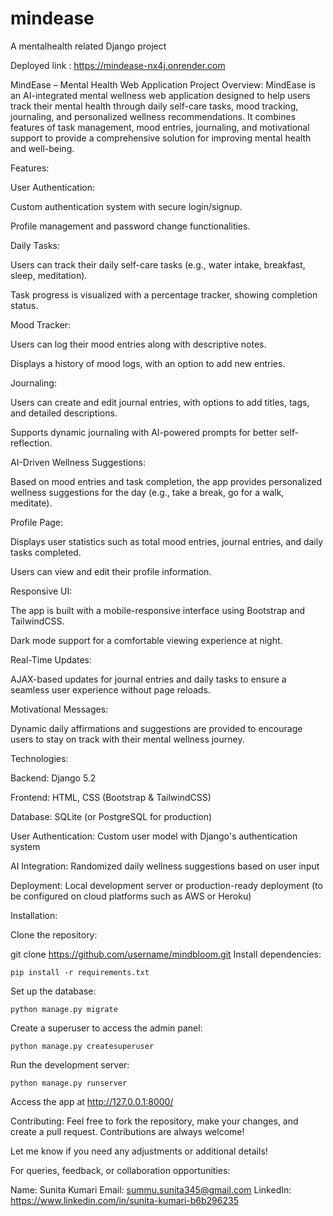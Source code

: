 # mindease
A mentalhealth related Django project

Deployed link : https://mindease-nx4j.onrender.com

MindEase – Mental Health Web Application
Project Overview:
MindEase is an AI-integrated mental wellness web application designed to help users track their mental health through daily self-care tasks, mood tracking, journaling, and personalized wellness recommendations. It combines features of task management, mood entries, journaling, and motivational support to provide a comprehensive solution for improving mental health and well-being.

Features:

User Authentication:

Custom authentication system with secure login/signup.

Profile management and password change functionalities.

Daily Tasks:

Users can track their daily self-care tasks (e.g., water intake, breakfast, sleep, meditation).

Task progress is visualized with a percentage tracker, showing completion status.

Mood Tracker:

Users can log their mood entries along with descriptive notes.

Displays a history of mood logs, with an option to add new entries.

Journaling:

Users can create and edit journal entries, with options to add titles, tags, and detailed descriptions.

Supports dynamic journaling with AI-powered prompts for better self-reflection.

AI-Driven Wellness Suggestions:

Based on mood entries and task completion, the app provides personalized wellness suggestions for the day (e.g., take a break, go for a walk, meditate).

Profile Page:

Displays user statistics such as total mood entries, journal entries, and daily tasks completed.

Users can view and edit their profile information.

Responsive UI:

The app is built with a mobile-responsive interface using Bootstrap and TailwindCSS.

Dark mode support for a comfortable viewing experience at night.

Real-Time Updates:

AJAX-based updates for journal entries and daily tasks to ensure a seamless user experience without page reloads.

Motivational Messages:

Dynamic daily affirmations and suggestions are provided to encourage users to stay on track with their mental wellness journey.

Technologies:

Backend: Django 5.2

Frontend: HTML, CSS (Bootstrap & TailwindCSS)

Database: SQLite (or PostgreSQL for production)

User Authentication: Custom user model with Django's authentication system

AI Integration: Randomized daily wellness suggestions based on user input

Deployment: Local development server or production-ready deployment (to be configured on cloud platforms such as AWS or Heroku)

Installation:

Clone the repository:


git clone https://github.com/username/mindbloom.git
Install dependencies:

`pip install -r requirements.txt`


Set up the database:

`python manage.py migrate`


Create a superuser to access the admin panel:

`python manage.py createsuperuser`


Run the development server:

`python manage.py runserver`

Access the app at http://127.0.0.1:8000/

Contributing: Feel free to fork the repository, make your changes, and create a pull request. Contributions are always welcome!

Let me know if you need any adjustments or additional details!

For queries, feedback, or collaboration opportunities:

Name: Sunita Kumari
Email: summu.sunita345@gmail.com
LinkedIn: https://www.linkedin.com/in/sunita-kumari-b6b296235








